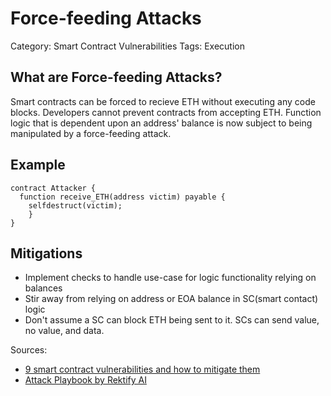 # Force-feeding Attacks

Category: Smart Contract Vulnerabilities Tags: Execution

## What are Force-feeding Attacks?
Smart contracts can be forced to recieve ETH without executing any code blocks. Developers cannot prevent contracts from accepting ETH.
Function logic that is dependent upon an address' balance is now subject to being manipulated by a force-feeding attack.

## Example
```
contract Attacker {
  function receive_ETH(address victim) payable {
    selfdestruct(victim);
    }
}
```

## Mitigations
- Implement checks to handle use-case for logic functionality relying on balances
- Stir away from relying on address or EOA balance in SC(smart contact) logic 
- Don't assume a SC can block ETH being sent to it. SCs can send value, no value, and data.

Sources:
- [9 smart contract vulnerabilities and how to mitigate them](https://www.techtarget.com/searchsecurity/tip/Smart-contract-vulnerabilities-and-how-to-mitigate-them)
- [Attack Playbook by Rektify AI](https://github.com/RektifyAI/attack-playbook)
